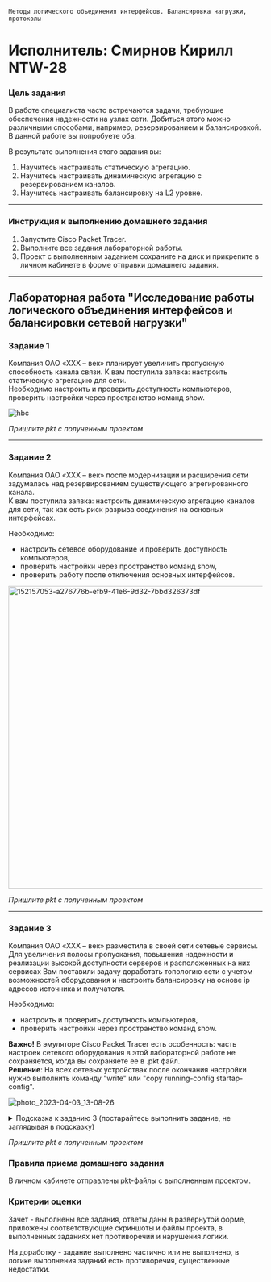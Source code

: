 `Методы логического объединения интерфейсов. Балансировка нагрузки, протоколы`

# Исполнитель: Смирнов Кирилл NTW-28
### Цель задания

В работе специалиста часто встречаются задачи, требующие обеспечения надежности на узлах сети. Добиться этого можно различными способами, например, резервированием и балансировкой. В данной работе вы попробуете оба. 

В результате выполнения этого задания вы:
1) Научитесь настраивать статическую агрегацию.  
2) Научитесь настраивать динамическую агрегацию с резервированием каналов.  
3) Научитесь настраивать балансировку на L2 уровне.  

------

### Инструкция к выполнению домашнего задания

1. Запустите Cisco Packet Tracer.  
2. Выполните  все задания лабораторной работы.  
3. Проект с выполненным заданием сохраните на диск и прикрепите в личном кабинете в форме отправки домашнего задания.  

------

## Лабораторная работа "Исследование работы логического объединения интерфейсов и балансировки сетевой нагрузки"

### Задание 1

Компания ОАО «XXX – век» планирует увеличить пропускную способность канала связи. К вам поступила заявка: настроить статическую агрегацию для сети.  
Необходимо настроить и проверить доступность компьютеров, проверить настройки через пространство команд show.

![hbc](https://user-images.githubusercontent.com/73060384/150137949-45bfd56c-a35c-4042-9377-5764cb09594d.png)

*Пришлите pkt с полученным проектом*

---

### Задание 2

Компания ОАО «XXX – век» после модернизации и расширения сети задумалась над резервированием существующего агрегированного канала.    
К вам поступила заявка: настроить динамическую агрегацию каналов для сети, так как есть риск разрыва соединения на основных интерфейсах.   


Необходимо: 
- настроить сетевое оборудование и проверить доступность компьютеров,
- проверить настройки через пространство команд show, 
- проверить работу после отключения основных интерфейсов.

<img width="600" alt="152157053-a276776b-efb9-41e6-9d32-7bbd326373df" src="https://user-images.githubusercontent.com/85602495/152174571-f344c6ec-ec34-4683-8f8b-51dbe57d6b45.png">

*Пришлите pkt с полученным проектом*

---

### Задание 3

Компания ОАО «XXX – век» разместила в своей сети сетевые сервисы. Для увеличения полосы пропускания, повышения надежности и реализации высокой доступности серверов и расположенных на них сервисах Вам поставили задачу доработать топологию сети с учетом возможностей оборудования и настроить балансировку на основе ip адресов источника и получателя.
 
Необходимо: 
- настроить и проверить доступность компьютеров, 
- проверить настройки через пространство команд show.    

**Важно!** В эмуляторе Cisco Packet Tracer есть особенность: часть настроек сетевого оборудования в этой лабораторной работе не сохраняется, когда вы сохраняете ее в .pkt файл.  
**Решение**: На всех сетевых устройствах после окончания настройки нужно выполнить команду "write" или "copy running-config startap-config".

![photo_2023-04-03_13-08-26](https://user-images.githubusercontent.com/77622076/229756419-f559b248-6336-4976-858b-19443ef4c32f.jpg)

<details>
  <summary> Подсказка к заданию 3        
            (постарайтесь выполнить задание, не заглядывая в подсказку) </summary>
 
 Решение: добавьте еще одну связь между коммутатором 2960 и коммутатором 3560, настройте между ними агрегирование, используя L3 EtherChannel на коммутаторе 3560.

</details>

*Пришлите pkt с полученным проектом*


### Правила приема домашнего задания

В личном кабинете отправлены pkt-файлы с выполненным проектом.

### Критерии оценки

Зачет - выполнены все задания, ответы даны в развернутой форме, приложены соответствующие скриншоты и файлы проекта, в выполненных заданиях нет противоречий и нарушения логики.

На доработку - задание выполнено частично или не выполнено, в логике выполнения заданий есть противоречия, существенные недостатки.


